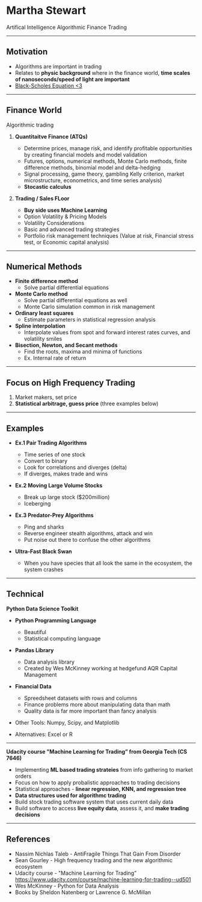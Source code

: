 # Martha Stewart
Artifical Intelligence Algorithmic Finance Trading 

---

## Motivation 
* Algorithms are important in trading
* Relates to **physic background** where in the finance world, **time scales of nanoseconds/speed of light are important** 
* [Black-Scholes Equation <3](https://en.wikipedia.org/wiki/Black%E2%80%93Scholes_equation)

---

## Finance World
Algorithmic trading 

1) **Quantitaitve Finance (ATQs)**
    * Determine prices, manage risk, and identify profitable opportunities by creating financial models and model validation
    * Futures, options, numerical methods, Monte Carlo methods, finite difference methods, binomial model and delta-hedging 
    * Signal processing, game theory, gambling Kelly criterion, market microstructure, econometrics, and time series analysis)
    * **Stocastic calculus**


2) **Trading / Sales FLoor** 
    * **Buy side uses Machine Learning**
    * Option Volatility & Pricing Models
    * Volatility Considerations
    * Basic and advanced trading strategies
    * Portfolio risk management techniques (Value at risk, Financial stress test, or Economic capital analysis)

---

## Numerical Methods 

* **Finite difference method**  
  * Solve partial differential equations
* **Monte Carlo method** 
  * Solve partial differential equations as well 
  * Monte Carlo simulation common in risk management
* **Ordinary least squares** 
  * Estimate parameters in statistical regression analysis
* **Spline interpolation** 
  * Interpolate values from spot and forward interest rates curves, and volatility smiles
* **Bisection, Newton, and Secant methods** 
  * Find the roots, maxima and minima of functions 
  * Ex. Internal rate of return


---

## Focus on High Frequency Trading
  1) Market makers, set price
  2) **Statistical arbitrage, guess price** (three examples below)

---

## Examples
  * **Ex.1 Pair Trading Algorithms**
    * Time series of one stock
    * Convert to binary 
    * Look for correlations and diverges (delta)
    * If diverges, makes trade and wins 

  * **Ex.2 Moving Large Volume Stocks** 
    * Break up large stock ($200million)
    * Iceberging 

  * **Ex.3 Predator-Prey Algorithms** 
    * Ping and sharks
    * Reverse engineer stealth algorithms, attack and win
    * Put noise out there to confuse the other algorithms

* **Ultra-Fast Black Swan**
  * When you have species that all look the same in the ecosystem, the system crashes

---

## Technical

**Python Data Science Toolkit**

* **Python Programming Language**
  * Beautiful
  * Statistical computing language
  
* **Pandas Library**
  * Data analysis library 
  * Created by Wes McKinney working at hedgefund AQR Capital Management
  
* **Financial Data**
  * Spreedsheet datasets with rows and columns
  * Finance problems more about manipulating data than math
  * Quality data is far more important than fancy analysis
  
* Other Tools: Numpy, Scipy, and Matplotlib
* Alternatives: Excel or R

---

**Udacity course "Machine Learning for Trading” from Georgia Tech (CS 7646)**

* Implementing **ML based trading strateies** from info gathering to market orders
* Focus on how to apply probalistic approaches to trading decisions
* Statistical approaches - **linear regression, KNN, and regression tree** 
* **Data structures used for algorithmc trading** 
* Build stock trading software system that uses current daily data
* Build software to access **live equity data**, assess it, and **make trading decisions**


---

## References 
* Nassim Nichlas Taleb - AntiFragile Things That Gain From Disorder
* Sean Gourley - High frequency trading and the new algorithmic ecosystem
* Udacity course -  "Machine Learning for Trading” https://www.udacity.com/course/machine-learning-for-trading--ud501
* Wes McKinney - Python for Data Analysis
* Books by Sheldon Natenberg or Lawrence G. McMillan

